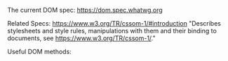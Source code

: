 The current DOM spec:
https://dom.spec.whatwg.org

Related Specs:
https://www.w3.org/TR/cssom-1/#introduction
"Describes stylesheets and style rules, manipulations with them and their binding to documents, see https://www.w3.org/TR/cssom-1/."

Useful DOM methods:
